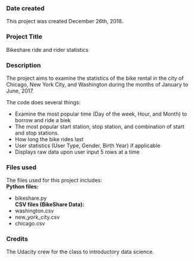 ### Date created
This project was created December 26th, 2018.

### Project Title
Bikeshare ride and rider statistics

### Description
The project aims to examine the statistics of the bike rental in the city of Chicago, New York City, and Washington during the months of January to June, 2017.

The code does several things:
* Examine the most popular time (Day of the week, Hour, and Month) to borrow and ride a biek
* The most popular start station, stop station, and combination of start and stop stations.
* How long the bike rides last
* User statistics (User Type, Gender, Birth Year) if applicable
* Displays raw data upon user input 5 rows at a time

### Files used
The files used for this project includes:  
**Python files:**  
* bikeshare.py  
**CSV files (BikeShare Data):**  
* washington.csv  
* new_york_city.csv  
* chicago.csv  

### Credits
The Udacity crew for the class to introductory data science.

